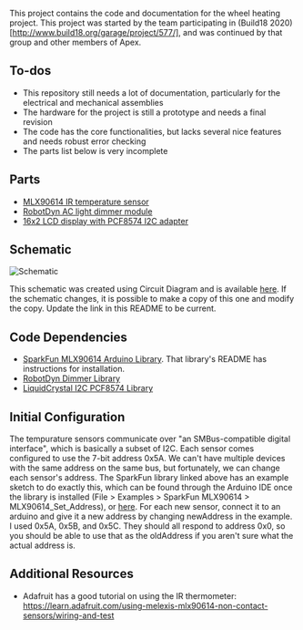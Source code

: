 This project contains the code and documentation for the wheel heating
project. This project was started by the team participating in
(Build18 2020)[http://www.build18.org/garage/project/577/], and was
continued by that group and other members of Apex.

## To-dos

* This repository still needs a lot of documentation, particularly for
  the electrical and mechanical assemblies
* The hardware for the project is still a prototype and needs a final revision
* The code has the core functionalities, but lacks several nice
  features and needs robust error checking
* The parts list below is very incomplete

## Parts

* [MLX90614 IR temperature sensor](https://www.adafruit.com/product/1748)
* [RobotDyn AC light dimmer module](https://robotdyn.com/ac-light-dimmer-module-1-channel-3-3v-5v-logic-ac-50-60hz-220v-110v.html)
* [16x2 LCD display with PCF8574 I2C adapter](https://www.amazon.com/JANSANE-Arduino-Display-Interface-Raspberry/dp/B07D83DY17/)

## Schematic

![Schematic](/schematic.svg)

This schematic was created using Circuit Diagram and is available
[here](https://crcit.net/c/bdd47728927a4dc786cfb47f31c64128). If the
schematic changes, it is possible to make a copy of this one and
modify the copy. Update the link in this README to be current.

## Code Dependencies

* [SparkFun MLX90614 Arduino Library](https://github.com/sparkfun/SparkFun_MLX90614_Arduino_Library).
  That library's README has instructions for installation.
* [RobotDyn Dimmer Library](https://github.com/RobotDynOfficial/RBDDimmer)
* [LiquidCrystal I2C PCF8574 Library](https://github.com/mathertel/LiquidCrystal_PCF8574)

## Initial Configuration

The tempurature sensors communicate over "an SMBus-compatible digital
interface", which is basically a subset of I2C. Each sensor comes
configured to use the 7-bit address 0x5A. We can't have multiple
devices with the same address on the same bus, but fortunately, we can
change each sensor's address. The SparkFun library linked above has an
example sketch to do exactly this, which can be found through the
Arduino IDE once the library is installed (File > Examples > SparkFun
MLX90614 > MLX90614\_Set\_Address), or
[here](https://github.com/sparkfun/SparkFun_MLX90614_Arduino_Library/blob/master/examples/MLX90614_Set_Address/MLX90614_Set_Address.ino).
For each new sensor, connect it to an arduino and give it a new
address by changing newAddress in the example. I used 0x5A, 0x5B, and
0x5C. They should all respond to address 0x0, so you should be able to
use that as the oldAddress if you aren't sure what the actual address
is.

## Additional Resources
* Adafruit has a good tutorial on using the IR thermometer:
  https://learn.adafruit.com/using-melexis-mlx90614-non-contact-sensors/wiring-and-test
